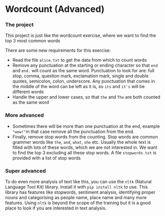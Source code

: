 # Wordcount (Advanced)

### The project

This project is just like the wordcount exercise, where we want to find the top 3 most
common words

There are some new requirements for this exercise:

* Read the file `alice.txt` to get the data from which to count words
* Remove any punctuation at the starting or ending character so that `end` and `end.` will
  count as the same word. Punctuation to look for are: full stop, comma, question mark,
exclamation mark, single and double quotes, semicolon, colon, underscore. Any punctuation that comes
in the middle of the word can be left as it is, so `its` and `it's` will be different
words
* Handle the upper and lower cases, so that `the` and `The` are both counted as the same word

### More advanced

* Sometimes there will be more than one punctuation at the end,
  example `"wow!"`in that case remove all the punctuation from the end.
* Finally, remove stop words from the counting. Stop words are common grammer words like
  `the`, `and`, `what`, `she` etc. Usually the whole text is filled with lots of these words,
which we are not interested in. We want to find the top 3 excluding all these stop words.
A file `stopwords.txt` is provided with a list of stop words

### Super advanced

To do even more analysis of text like this, you can use the `nltk` (Natural Language
Tool Kit) library. Install it with `pip install nltk` to use. This library has features
like stopwords, sentiment analysis, identifying proper nouns and categorising as people
name, place name and many more features. Using `nltk` is beyond the scope of the training
but it is a good place to look if you are interested in text analysis.
